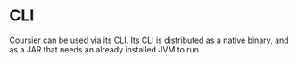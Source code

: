 # CLI

Coursier can be used via its CLI. Its CLI is distributed as a native binary,
and as a JAR that needs an already installed JVM to run.
